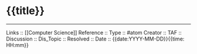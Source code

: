 # {{title}}


---
Links :: [[Computer Science]]
Reference ::
Type :: #atom
Creator ::
TAF ::
Discussion ::
Dis_Topic :: 
Resolved ::
Date :: {{date:YYYY-MM-DD}}{{time: HH:mm}}

